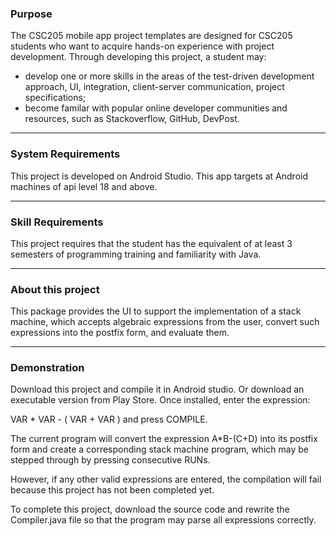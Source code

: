 ### Purpose

The CSC205 mobile app project templates are designed for CSC205 students who want to acquire hands-on experience with project development. Through developing this project, a student may:
* develop one or more skills in the areas of the test-driven development approach, UI, integration, client-server communication, project specifications;
* become familar with popular online developer communities and resources, such as Stackoverflow, GitHub, DevPost.

----
### System Requirements

This project is developed on Android Studio.
This app targets at Android machines of api level 18 and above.

----
### Skill Requirements

This project requires that the student has the equivalent of at least 3 semesters of programming training and familiarity with Java.

----
### About this project

This package provides the UI to support the implementation of a stack machine, which accepts algebraic expressions from the user, convert such expressions into the postfix form, and evaluate them.

----
### Demonstration

Download this project and compile it in Android studio. Or download an executable version from Play Store. Once installed, enter the expression:

VAR * VAR - ( VAR + VAR ) and press COMPILE.

The current program will convert the expression A*B-(C+D) into its postfix form and create a corresponding stack machine program, which may be stepped through by pressing consecutive RUNs.

However, if any other valid expressions are entered, the compilation will fail because this project has not been completed yet.

To complete this project, download the source code and rewrite the Compiler.java file so that the program may parse all expressions correctly.

